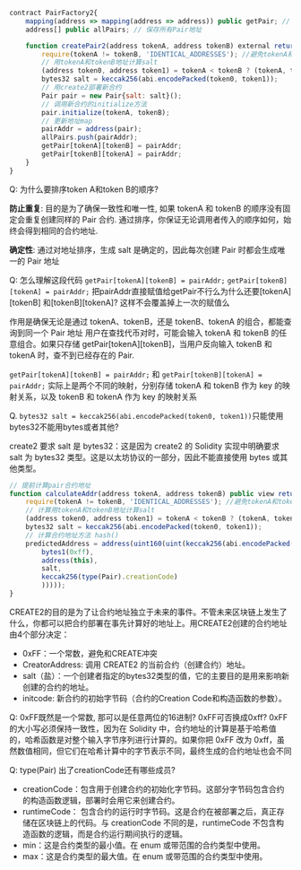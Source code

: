 
``` javascript
contract PairFactory2{
    mapping(address => mapping(address => address)) public getPair; // 通过两个代币地址查Pair地址
    address[] public allPairs; // 保存所有Pair地址

    function createPair2(address tokenA, address tokenB) external returns (address pairAddr) {
        require(tokenA != tokenB, 'IDENTICAL_ADDRESSES'); //避免tokenA和tokenB相同产生的冲突
        // 用tokenA和tokenB地址计算salt
        (address token0, address token1) = tokenA < tokenB ? (tokenA, tokenB) : (tokenB, tokenA); //将tokenA和tokenB按大小排序
        bytes32 salt = keccak256(abi.encodePacked(token0, token1));
        // 用create2部署新合约
        Pair pair = new Pair{salt: salt}(); 
        // 调用新合约的initialize方法
        pair.initialize(tokenA, tokenB);
        // 更新地址map
        pairAddr = address(pair);
        allPairs.push(pairAddr);
        getPair[tokenA][tokenB] = pairAddr;
        getPair[tokenB][tokenA] = pairAddr;
    }
}
```





Q: 为什么要排序token A和token B的顺序?

**防止重复**: 目的是为了确保一致性和唯一性, 如果 tokenA 和 tokenB 的顺序没有固定会重复创建同样的 Pair 合约.
通过排序，你保证无论调用者传入的顺序如何，始终会得到相同的合约地址.

**确定性**: 通过对地址排序，生成 salt 是确定的，因此每次创建 Pair 时都会生成唯一的 Pair 地址

Q: 怎么理解这段代码
``getPair[tokenA][tokenB] = pairAddr;``
``getPair[tokenB][tokenA] = pairAddr;``
把pairAddr直接赋值给getPair不行么为什么还要[tokenA][tokenB] 和[tokenB][tokenA]? 这样不会覆盖掉上一次的赋值么

作用是确保无论是通过 tokenA、tokenB，还是 tokenB、tokenA 的组合，都能查询到同一个 Pair 地址
用户在查找代币对时，可能会输入 tokenA 和 tokenB 的任意组合。如果只存储 getPair[tokenA][tokenB]，当用户反向输入 tokenB 和 tokenA 时，查不到已经存在的 Pair.

``getPair[tokenA][tokenB] = pairAddr;`` 和 ``getPair[tokenB][tokenA] = pairAddr;`` 实际上是两个不同的映射，分别存储 tokenA 和 tokenB 作为 key 的映射关系，以及 tokenB 和 tokenA 作为 key 的映射关系

Q. ``bytes32 salt = keccak256(abi.encodePacked(token0, token1))``只能使用bytes32不能用bytes或者其他?

create2 要求 salt 是 bytes32：这是因为 create2 的 Solidity 实现中明确要求 salt 为 bytes32 类型。这是以太坊协议的一部分，因此不能直接使用 bytes 或其他类型。


``` javascript
// 提前计算pair合约地址
function calculateAddr(address tokenA, address tokenB) public view returns(address predictedAddress){
    require(tokenA != tokenB, 'IDENTICAL_ADDRESSES'); //避免tokenA和tokenB相同产生的冲突
    // 计算用tokenA和tokenB地址计算salt
    (address token0, address token1) = tokenA < tokenB ? (tokenA, tokenB) : (tokenB, tokenA); //将tokenA和tokenB按大小排序
    bytes32 salt = keccak256(abi.encodePacked(token0, token1));
    // 计算合约地址方法 hash()
    predictedAddress = address(uint160(uint(keccak256(abi.encodePacked(
        bytes1(0xff),
        address(this),
        salt,
        keccak256(type(Pair).creationCode)
        )))));
}
```
CREATE2的目的是为了让合约地址独立于未来的事件。不管未来区块链上发生了什么，你都可以把合约部署在事先计算好的地址上。用CREATE2创建的合约地址由4个部分决定：

+ 0xFF：一个常数，避免和CREATE冲突
+ CreatorAddress: 调用 CREATE2 的当前合约（创建合约）地址。
+ salt（盐）：一个创建者指定的bytes32类型的值，它的主要目的是用来影响新创建的合约的地址。
+ initcode: 新合约的初始字节码（合约的Creation Code和构造函数的参数）。


Q: 0xFF既然是一个常数, 那可以是任意两位的16进制? 0xFF可否换成0xff?
0xFF 的大小写必须保持一致性，因为在 Solidity 中，合约地址的计算是基于哈希值的，哈希函数是对整个输入字节序列进行计算的。如果你把 0xFF 改为 0xff，虽然数值相同，但它们在哈希计算中的字节表示不同，最终生成的合约地址也会不同


Q: type(Pair) 出了creationCode还有哪些成员?
- creationCode：包含用于创建合约的初始化字节码。这部分字节码包含合约的构造函数逻辑，部署时会用它来创建合约。
- runtimeCode：
包含合约的运行时字节码。这是合约在被部署之后，真正存储在区块链上的代码。与 creationCode 不同的是，runtimeCode 不包含构造函数的逻辑，而是合约运行期间执行的逻辑。
- min：这是合约类型的最小值。在 enum 或带范围的合约类型中使用。
- max：这是合约类型的最大值。在 enum 或带范围的合约类型中使用。



